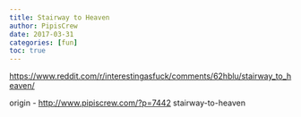 ```yaml
---
title: Stairway to Heaven
author: PipisCrew
date: 2017-03-31
categories: [fun]
toc: true
---
```


https://www.reddit.com/r/interestingasfuck/comments/62hblu/stairway_to_heaven/

origin - http://www.pipiscrew.com/?p=7442 stairway-to-heaven